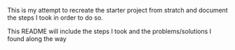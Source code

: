 This is my attempt to recreate the starter project from stratch and document the steps I took in order to do so.

This README will include the steps I took and the problems/solutions I found along the way

